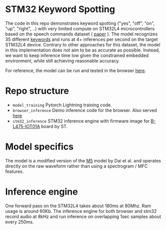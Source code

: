# STM32 Keyword Spotting

The code in this repo demonstrates keyword spotting ("yes", "off", "on", "up", "right", ..) with very limited compute on STM32L4 microcontrollers based on the speech commands dataset ( [paper](https://arxiv.org/abs/1804.03209) ).
The model recognizes 35 different [keywords](model_training/dataset.py) and runs at 4+ inferences per second on the target STM32L4 device.
Contrary to other approaches for this dataset, the model in this implementation does not aim to be as accurate as possible. Instead, we want to keep inference time low given the
constrained embedded environment, while still achieving reasonable accuracy. 

For reference, the model can be run and tested in the browser [here](https://www.nikbamert.com/browser_demo_inference.html).

# Repo structure
- `model_training` Pytorch Lightning training code. 
- `browser_inference` Demo inference code for the browser. Also served [here](https://www.nikbamert.com/browser_demo_inference.html)
- `stm32_inference` STM32 inference engine with firmware image for [B-L475-IOT01A](https://www.st.com/en/evaluation-tools/b-l475e-iot01a.html) board by ST.

# Model specifics
The model is a modified version of the [M5](https://arxiv.org/abs/1610.00087) model by Dai et al. and operates directly on the raw waveform rather than using a spectrogram / MFC features.

# Inference engine 
One forward pass on the STM32L4 takes about 180ms at 80Mhz. Ram usage is around 60Kb. 
The inference engine for both browser and stm32 record audio at 8kHz and run inference on overlapping 1sec samples about every 250ms.

